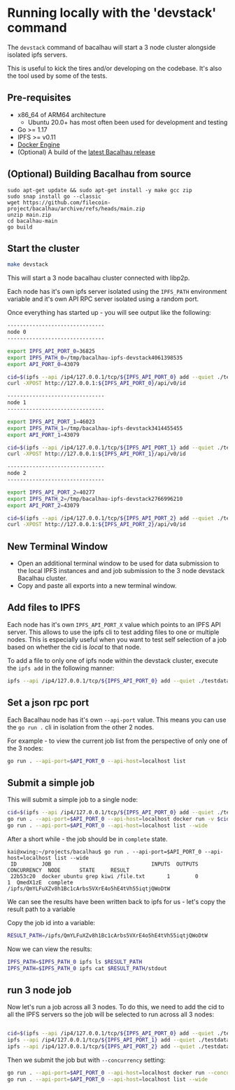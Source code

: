 # Running locally with the 'devstack' command

The `devstack` command of bacalhau will start a 3 node cluster alongside isolated ipfs servers.

This is useful to kick the tires and/or developing on the codebase.  It's also the tool used by some of the tests.

## Pre-requisites

 * x86_64 of ARM64 architecture
    * Ubuntu 20.0+ has most often been used for development and testing
 * Go >= 1.17
 * IPFS >= v0.11
 * [Docker Engine](https://docs.docker.com/get-docker/)
 * (Optional) A build of the [latest Bacalhau release](https://github.com/filecoin-project/bacalhau/releases/)

## (Optional) Building Bacalhau from source

```
sudo apt-get update && sudo apt-get install -y make gcc zip
sudo snap install go --classic
wget https://github.com/filecoin-project/bacalhau/archive/refs/heads/main.zip
unzip main.zip
cd bacalhau-main
go build
```

## Start the cluster

```bash
make devstack
```

This will start a 3 node bacalhau cluster connected with libp2p.

Each node has it's own ipfs server isolated using the `IPFS_PATH` environment variable and it's own API RPC server isolated using a random port.

Once everything has started up - you will see output like the following:

```bash
-------------------------------
node 0
-------------------------------

export IPFS_API_PORT_0=36825
export IPFS_PATH_0=/tmp/bacalhau-ipfs-devstack4061398535
export API_PORT_0=43079

cid=$(ipfs --api /ip4/127.0.0.1/tcp/${IPFS_API_PORT_0} add --quiet ./testdata/grep_file.txt)
curl -XPOST http://127.0.0.1:${IPFS_API_PORT_0}/api/v0/id

-------------------------------
node 1
-------------------------------

export IPFS_API_PORT_1=46023
export IPFS_PATH_1=/tmp/bacalhau-ipfs-devstack3414455455
export API_PORT_1=43079

cid=$(ipfs --api /ip4/127.0.0.1/tcp/${IPFS_API_PORT_1} add --quiet ./testdata/grep_file.txt)
curl -XPOST http://127.0.0.1:${IPFS_API_PORT_1}/api/v0/id

-------------------------------
node 2
-------------------------------

export IPFS_API_PORT_2=40277
export IPFS_PATH_2=/tmp/bacalhau-ipfs-devstack2766996210
export API_PORT_2=43079

cid=$(ipfs --api /ip4/127.0.0.1/tcp/${IPFS_API_PORT_2} add --quiet ./testdata/grep_file.txt)
curl -XPOST http://127.0.0.1:${IPFS_API_PORT_2}/api/v0/id
```

## New Terminal Window
* Open an additional terminal window to be used for data submission to the local IPFS instances and and job submission to the 3 node devstack Bacalhau cluster.
* Copy and paste all exports into a new terminal window.

## Add files to IPFS

Each node has it's own `IPFS_API_PORT_X` value which points to an IPFS API server.  This allows to use the ipfs cli to test adding files to one or multiple nodes.  This is especially useful when you want to test self selection of a job based on whether the cid is *local* to that node.

To add a file to only one of ipfs node within the devstack cluster, execute the `ipfs add` in the following manner:

```bash
ipfs --api /ip4/127.0.0.1/tcp/${IPFS_API_PORT_0} add --quiet ./testdata/grep_file.txt
```
## Set a json rpc port

Each Bacalhau node has it's own `--api-port` value.  This means you can use the `go run .` cli in isolation from the other 2 nodes.

For example - to view the current job list from the perspective of only one of the 3 nodes:

```bash
go run . --api-port=$API_PORT_0 --api-host=localhost list
```

## Submit a simple job

This will submit a simple job to a single node:

```bash
cid=$(ipfs --api /ip4/127.0.0.1/tcp/${IPFS_API_PORT_0} add --quiet ./testdata/grep_file.txt)
go run . --api-port=$API_PORT_0 --api-host=localhost docker run -v $cid:/file.txt ubuntu grep kiwi /file.txt
go run . --api-port=$API_PORT_0 --api-host=localhost list --wide
```

After a short while - the job should be in `complete` state.

```
kai@xwing:~/projects/bacalhau$ go run . --api-port=$API_PORT_0 --api-host=localhost list --wide
 ID        JOB                                INPUTS  OUTPUTS  CONCURRENCY  NODE      STATE     RESULT                                               
 22b53c20  docker ubuntu grep kiwi /file.txt       1        0            1  QmedX1zE  complete  /ipfs/QmYLFuXZv8h1Bc1cArbs5VXrE4o5hE4tVh55iqtjQWoDtW 
```

We can see the results have been written back to ipfs for us - let's copy the result path to a variable

Copy the job id into a variable:

```bash
RESULT_PATH=/ipfs/QmYLFuXZv8h1Bc1cArbs5VXrE4o5hE4tVh55iqtjQWoDtW 
```

Now we can view the results:

```bash
IPFS_PATH=$IPFS_PATH_0 ipfs ls $RESULT_PATH
IPFS_PATH=$IPFS_PATH_0 ipfs cat $RESULT_PATH/stdout
```

## run 3 node job

Now let's run a job across all 3 nodes.  To do this, we need to add the cid to all the IPFS servers so the job will be selected to run across all 3 nodes:

```bash

cid=$(ipfs --api /ip4/127.0.0.1/tcp/${IPFS_API_PORT_0} add --quiet ./testdata/grep_file.txt)
ipfs --api /ip4/127.0.0.1/tcp/${IPFS_API_PORT_1} add --quiet ./testdata/grep_file.txt
ipfs --api /ip4/127.0.0.1/tcp/${IPFS_API_PORT_2} add --quiet ./testdata/grep_file.txt
```

Then we submit the job but with `--concurrency` setting:

```bash
go run . --api-port=$API_PORT_0 --api-host=localhost docker run --concurrency=3 -v $cid:/file.txt ubuntu grep kiwi /file.txt
go run . --api-port=$API_PORT_0 --api-host=localhost list --wide
```
